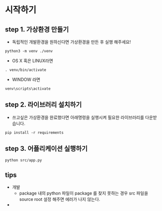 # 시작하기
## step 1. 가상환경 만들기
  - 독립적인 개발환경을 원하신다면 가상환경을 만든 후 실행 해주세요!
```shell
python3 -m venv ./venv
```

  - OS X 혹은 LINUX라면

```shell
. venv/bin/activate
```

  - WINDOW 라면

```shell
venv\scripts\activate 
```

## step 2. 라이브러리 설치하기
  - 쓰고싶은 가상환경을 완료했다면 아래명령을 실행시켜 필요한 라이브러리를 다운받습니다.

```shell
pip install -r requirements
```

## step 3. 어플리케이션 실행하기

```shell
python src/app.py
```

## tips
  - 개발
    - package 내의 python 파일이 package 를 찾지 못하는 경우 src 파일을 source root 설정 해주면 에러가 나지 않는다.
  - 